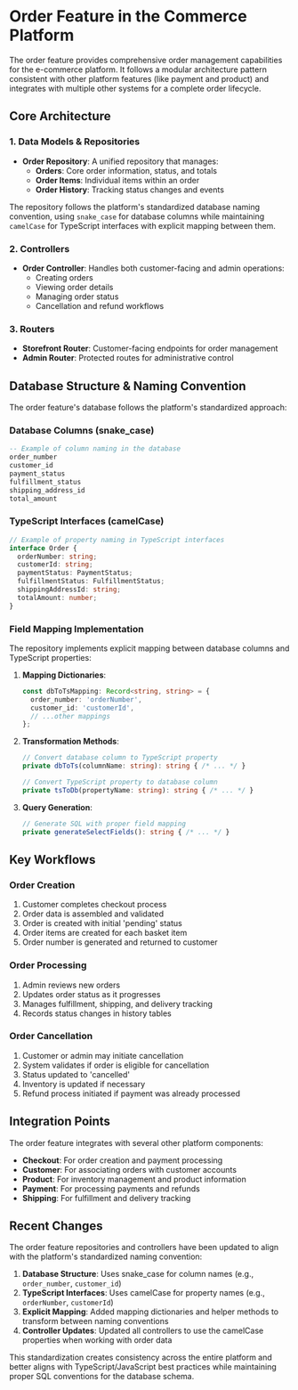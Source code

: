 # Order Feature in the Commerce Platform

The order feature provides comprehensive order management capabilities for the e-commerce platform. It follows a modular architecture pattern consistent with other platform features (like payment and product) and integrates with multiple other systems for a complete order lifecycle.

## Core Architecture

### 1. Data Models & Repositories
- **Order Repository**: A unified repository that manages:
  - **Orders**: Core order information, status, and totals
  - **Order Items**: Individual items within an order
  - **Order History**: Tracking status changes and events

The repository follows the platform's standardized database naming convention, using `snake_case` for database columns while maintaining `camelCase` for TypeScript interfaces with explicit mapping between them.

### 2. Controllers
- **Order Controller**: Handles both customer-facing and admin operations:
  - Creating orders
  - Viewing order details
  - Managing order status
  - Cancellation and refund workflows

### 3. Routers
- **Storefront Router**: Customer-facing endpoints for order management
- **Admin Router**: Protected routes for administrative control

## Database Structure & Naming Convention

The order feature's database follows the platform's standardized approach:

### Database Columns (snake_case)
```sql
-- Example of column naming in the database
order_number
customer_id
payment_status
fulfillment_status
shipping_address_id
total_amount
```

### TypeScript Interfaces (camelCase)
```typescript
// Example of property naming in TypeScript interfaces
interface Order {
  orderNumber: string;
  customerId: string;
  paymentStatus: PaymentStatus;
  fulfillmentStatus: FulfillmentStatus;
  shippingAddressId: string;
  totalAmount: number;
}
```

### Field Mapping Implementation
The repository implements explicit mapping between database columns and TypeScript properties:

1. **Mapping Dictionaries**:
   ```typescript
   const dbToTsMapping: Record<string, string> = {
     order_number: 'orderNumber',
     customer_id: 'customerId',
     // ...other mappings
   };
   ```

2. **Transformation Methods**:
   ```typescript
   // Convert database column to TypeScript property
   private dbToTs(columnName: string): string { /* ... */ }
   
   // Convert TypeScript property to database column
   private tsToDb(propertyName: string): string { /* ... */ }
   ```

3. **Query Generation**:
   ```typescript
   // Generate SQL with proper field mapping
   private generateSelectFields(): string { /* ... */ }
   ```

## Key Workflows

### Order Creation
1. Customer completes checkout process
2. Order data is assembled and validated
3. Order is created with initial 'pending' status
4. Order items are created for each basket item
5. Order number is generated and returned to customer

### Order Processing
1. Admin reviews new orders
2. Updates order status as it progresses
3. Manages fulfillment, shipping, and delivery tracking
4. Records status changes in history tables

### Order Cancellation
1. Customer or admin may initiate cancellation
2. System validates if order is eligible for cancellation
3. Status updated to 'cancelled'
4. Inventory is updated if necessary
5. Refund process initiated if payment was already processed

## Integration Points

The order feature integrates with several other platform components:

- **Checkout**: For order creation and payment processing
- **Customer**: For associating orders with customer accounts
- **Product**: For inventory management and product information
- **Payment**: For processing payments and refunds
- **Shipping**: For fulfillment and delivery tracking

## Recent Changes

The order feature repositories and controllers have been updated to align with the platform's standardized naming convention:

1. **Database Structure**: Uses snake_case for column names (e.g., `order_number`, `customer_id`)
2. **TypeScript Interfaces**: Uses camelCase for property names (e.g., `orderNumber`, `customerId`)
3. **Explicit Mapping**: Added mapping dictionaries and helper methods to transform between naming conventions
4. **Controller Updates**: Updated all controllers to use the camelCase properties when working with order data

This standardization creates consistency across the entire platform and better aligns with TypeScript/JavaScript best practices while maintaining proper SQL conventions for the database schema.

